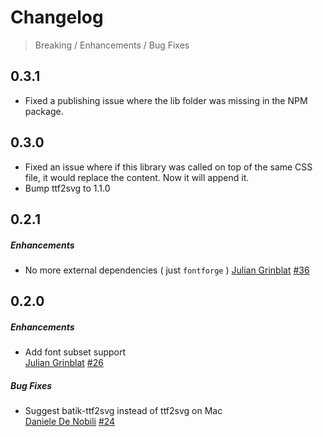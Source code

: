 # Changelog

> Breaking / Enhancements / Bug Fixes

## 0.3.1

* Fixed a publishing issue where the lib folder
  was missing in the NPM package.

## 0.3.0

* Fixed an issue where if this library was called
  on top of the same CSS file, it would replace
  the content. Now it will append it.
* Bump ttf2svg to 1.1.0

## 0.2.1

##### Enhancements

* No more external dependencies ( just `fontforge` )
  [Julian Grinblat](https://github.com/perrin4869)
  [#36](https://github.com/agentk/fontfacegen/pull/36)

## 0.2.0

##### Enhancements

* Add font subset support  
  [Julian Grinblat](https://github.com/perrin4869)
  [#26](https://github.com/agentk/fontfacegen/pull/26)

##### Bug Fixes

* Suggest batik-ttf2svg instead of ttf2svg on Mac  
  [Daniele De Nobili](https://github.com/omoikane)
  [#24](https://github.com/agentk/fontfacegen/issues/24)
